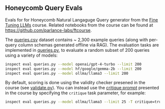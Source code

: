 ## Honeycomb Query Evals

Evals for for Honeycomb Natural Langaguge Query generator from the [Fine Tuning LLMs](https://maven.com/parlance-labs/fine-tuning) course. Related notebooks from the course can be found at <https://github.com/parlance-labs/ftcourse>.

The [queries.csv](queries.csv) dataset contains \~ 2,300 example queries (along with per-query column schemas generated offline via RAG). The evaluation tasks are implemented in [queries.py](queries.py), to evaluate a random subset of 200 queries using a variety of models:

``` bash
inspect eval queries.py --model openai/gpt-4-turbo --limit 200 
inspect eval queries.py --model hf/google/gemma-2b --limit 200 
inspect eval queries.py --model ollma/llama3 --limit 200
```

By default, scoring is done using the validity checker presened in the course (see [validate.py](validate.py)). You can instead use the [critique prompt](https://hamel.dev/blog/posts/evals/#automated-evaluation-w-llms) presented in the course by specifying the `critique` task parameter, for example:

``` bash
inspect eval queries.py --model ollma/llama3 --limit 25 -T critique=true
```